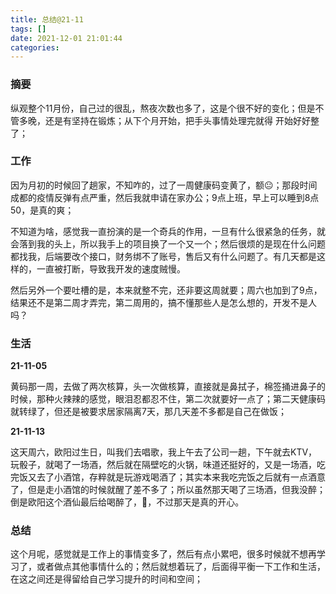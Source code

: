 ```yaml
---
title: 总结@21-11
tags: []
date: 2021-12-01 21:01:44
categories:
---
```


### 摘要

纵观整个11月份，自己过的很乱，熬夜次数也多了，这是个很不好的变化；但是不管多晚，还是有坚持在锻炼；从下个月开始，把手头事情处理完就得
开始好好整了；

<!-- more -->

### 工作

因为月初的时候回了趟家，不知咋的，过了一周健康码变黄了，额😐；那段时间成都的疫情反弹有点严重，然后我就申请在家办公；9点上班，早上可以睡到8点50，是真的爽；

不知道为啥，感觉我一直扮演的是一个奇兵的作用，一旦有什么很紧急的任务，就会落到我的头上，所以我手上的项目换了一个又一个；然后很烦的是现在什么问题都找我，后端要改个接口，财务绑不了账号，售后又有什么问题了。有几天都是这样的，一直被打断，导致我开发的速度贼慢。

然后另外一个要吐槽的是，本来就整不完，还非要这周就要；周六也加到了9点，结果还不是第二周才弄完，第二周用的，搞不懂那些人是怎么想的，开发不是人吗？

### 生活

**21-11-05**

黄码那一周，去做了两次核算，头一次做核算，直接就是鼻拭子，棉签捅进鼻子的时候，那种火辣辣的感觉，眼泪忍都忍不住，第二次就要好一点了；第二天健康码就转绿了，但还是被要求居家隔离7天，那几天差不多都是自己在做饭；

**21-11-13**

这天周六，欧阳过生日，叫我们去唱歌，我上午去了公司一趟，下午就去KTV，玩骰子，就喝了一场酒，然后就在隔壁吃的火锅，味道还挺好的，又是一场酒，吃完饭又去了小酒馆，存粹就是玩游戏喝酒了；其实本来我吃完饭之后就有一点酒意了，但是走小酒馆的时候就醒了差不多了；所以虽然那天喝了三场酒，但我没醉；倒是欧阳这个酒仙最后给喝醉了，🤣，不过那天是真的开心。

### 总结

这个月呢，感觉就是工作上的事情变多了，然后有点小累吧，很多时候就不想再学习了，或者做点其他事情什么的；然后就想着玩了，后面得平衡一下工作和生活，在这之间还是得留给自己学习提升的时间和空间；